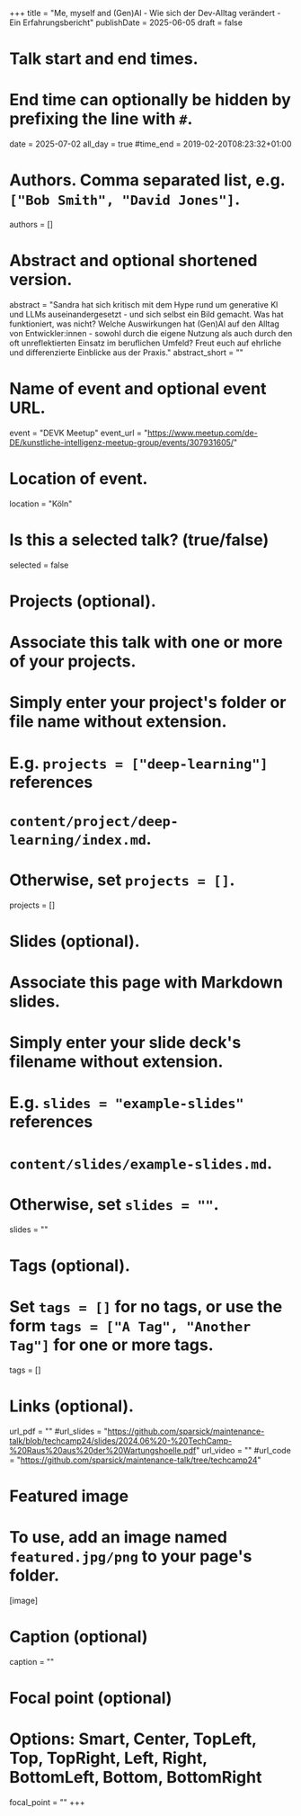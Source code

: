 +++
title = "Me, myself and (Gen)Al - Wie sich der Dev-Alltag verändert - Ein Erfahrungsbericht"
publishDate = 2025-06-05
draft = false

# Talk start and end times.
#   End time can optionally be hidden by prefixing the line with `#`.
date = 2025-07-02
all_day = true
#time_end = 2019-02-20T08:23:32+01:00

# Authors. Comma separated list, e.g. `["Bob Smith", "David Jones"]`.
authors = []

# Abstract and optional shortened version.
abstract = "Sandra hat sich kritisch mit dem Hype rund um generative Kl und LLMs auseinandergesetzt - und sich selbst ein Bild gemacht. Was hat funktioniert, was nicht? Welche Auswirkungen hat (Gen)Al auf den Alltag von Entwickler:innen - sowohl durch die eigene Nutzung als auch durch den oft unreflektierten Einsatz im beruflichen Umfeld? Freut euch auf ehrliche und differenzierte Einblicke aus der Praxis."
abstract_short = ""

# Name of event and optional event URL.
event = "DEVK Meetup"
event_url = "https://www.meetup.com/de-DE/kunstliche-intelligenz-meetup-group/events/307931605/"

# Location of event.
location = "Köln"

# Is this a selected talk? (true/false)
selected = false

# Projects (optional).
#   Associate this talk with one or more of your projects.
#   Simply enter your project's folder or file name without extension.
#   E.g. `projects = ["deep-learning"]` references
#   `content/project/deep-learning/index.md`.
#   Otherwise, set `projects = []`.
projects = []

# Slides (optional).
#   Associate this page with Markdown slides.
#   Simply enter your slide deck's filename without extension.
#   E.g. `slides = "example-slides"` references
#   `content/slides/example-slides.md`.
#   Otherwise, set `slides = ""`.
slides = ""

# Tags (optional).
#   Set `tags = []` for no tags, or use the form `tags = ["A Tag", "Another Tag"]` for one or more tags.
tags = []

# Links (optional).
url_pdf = ""
#url_slides = "https://github.com/sparsick/maintenance-talk/blob/techcamp24/slides/2024.06%20-%20TechCamp-%20Raus%20aus%20der%20Wartungshoelle.pdf"
url_video = ""
#url_code = "https://github.com/sparsick/maintenance-talk/tree/techcamp24"

# Featured image
# To use, add an image named `featured.jpg/png` to your page's folder.
[image]
  # Caption (optional)
  caption = ""

  # Focal point (optional)
  # Options: Smart, Center, TopLeft, Top, TopRight, Left, Right, BottomLeft, Bottom, BottomRight
  focal_point = ""
+++

